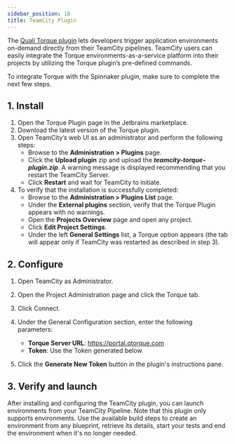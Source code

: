 ```yaml
---
sidebar_position: 18
title: TeamCity Plugin
---
```


The [Quali Torque plugin](https://plugins.jetbrains.com/plugin/18582-torque) lets developers trigger application environments on-demand directly from their TeamCity pipelines. TeamCity users can easily integrate the Torque environments-as-a-service platform into their projects by utilizing the Torque plugin’s pre-defined commands.

To integrate Torque with the Spinnaker plugin, make sure to complete the next few steps.

## 1. Install

1. Open the Torque Plugin page in the Jetbrains marketplace.
2. Download the latest version of the Torque plugin.
3. Open TeamCity’s web UI as an administrator and perform the following steps:
   * Browse to the __Administration > Plugins__ page.
   * Click the __Upload plugin__ zip and upload the __*teamcity-torque-plugin.zip*__. A warning message is displayed recommending that you restart the TeamCity Server.
   * Click __Restart__ and wait for TeamCity to initiate.
4. To verify that the installation is successfully completed:
   * Browse to the __Administration > Plugins List__ page.
   * Under the __External plugins__ section, verify that the Torque Plugin appears with no warnings.
   * Open the __Projects Overview__ page and open any project.
   * Click __Edit Project Settings__.
   * Under the left __General Settings__ list, a Torque option appears (the tab will appear only if TeamCity was restarted as described in step 3).

## 2. Configure

1. Open TeamCity as Administrator.
2. Open the Project Administration page and click the Torque tab.
3. Click Connect.
4. Under the General Configuration section, enter the following parameters:
    * __Torque Server URL__: https://portal.qtorque.com
    * __Token__: Use the Token generated below

5. Click the __Generate New Token__ button in the plugin's instructions pane.

## 3. Verify and launch
After installing and configuring the TeamCity plugin, you can launch environments from your TeamCity Pipeline. Note that this plugin only supports environments.
Use the available build steps to create an environment from any blueprint, retrieve its details, start your tests and end the environment when it's no longer needed.
